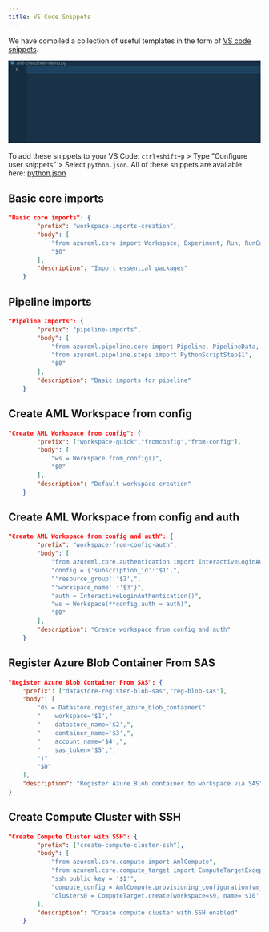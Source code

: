 ```yaml
---
title: VS Code Snippets
---
```


We have compiled a collection of useful templates in the form of
[VS code snippets](https://code.visualstudio.com/docs/editor/userdefinedsnippets).

![VS Code Snippets](vs-code-snippets-demo.gif)

To add these snippets to your VS Code: `ctrl+shift+p` > Type "Configure user
snippets" > Select `python.json`. All of these snippets are available here:
[python.json](https://github.com/aminsaied/AzureML-CheatSheet/blob/master/vs-code-snippets/python.json)

## Basic core imports

```json
"Basic core imports": {
        "prefix": "workspace-imports-creation",
        "body": [
            "from azureml.core import Workspace, Experiment, Run, RunConfiguration, ComputeTarget$1",
            "$0"
        ],
        "description": "Import essential packages"
    }
```

## Pipeline imports

```json
"Pipeline Imports": {
        "prefix": "pipeline-imports",
        "body": [
            "from azureml.pipeline.core import Pipeline, PipelineData, PipelineParameter",
            "from azureml.pipeline.steps import PythonScriptStep$1",
            "$0"
        ],
        "description": "Basic imports for pipeline"
    }
```

## Create AML Workspace from config

```json
"Create AML Workspace from config": {
        "prefix": ["workspace-quick","fromconfig","from-config"],
        "body": [
            "ws = Workspace.from_config()",
            "$0"
        ],
        "description": "Default workspace creation"
    }
```

## Create AML Workspace from config and auth

```json
"Create AML Workspace from config and auth": {
        "prefix": "workspace-from-config-auth",
        "body": [
            "from azureml.core.authentication import InteractiveLoginAuthentication",
            "config = {'subscription_id':'$1',",
            "'resource_group':'$2',",
            "'workspace_name' :'$3'}",
            "auth = InteractiveLoginAuthentication()",
            "ws = Workspace(**config,auth = auth)",
            "$0"
        ],
        "description": "Create workspace from config and auth"
    }
```

## Register Azure Blob Container From SAS

```json
"Register Azure Blob Container From SAS": {
    "prefix": ["datastore-register-blob-sas","reg-blob-sas"],
    "body": [
        "ds = Datastore.register_azure_blob_container("
        "    workspace='$1',"
        "    datastore_name='$2',",
        "    container_name='$3',",
        "    account_name='$4',",
        "    sas_token='$5',",
        ")"
        "$0"
    ],
    "description": "Register Azure Blob container to workspace via SAS"
}
```

## Create Compute Cluster with SSH

```json
"Create Compute Cluster with SSH": {
        "prefix": ["create-compute-cluster-ssh"],
        "body": [
            "from azureml.core.compute import AmlCompute",
            "from azureml.core.compute_target import ComputeTargetException",
            "ssh_public_key = '$1'",
            "compute_config = AmlCompute.provisioning_configuration(vm_size='$4',min_nodes=$5, max_nodes=$6,admin_username='$7',admin_user_ssh_key=ssh_public_key,vm_priority='${8|lowpriority,dedicated|}',remote_login_port_public_access='Enabled')",
            "cluster$0 = ComputeTarget.create(workspace=$9, name='$10', compute_config)"
        ],
        "description": "Create compute cluster with SSH enabled"
    }
```
